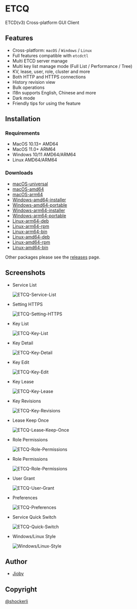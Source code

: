 # ETCQ

ETCD(v3) Cross-platform GUI Client


## Features
- Cross-platform: `macOS` / `Windows` / `Linux`
- Full features compatible with `etcdctl`
- Multi ETCD server manage
- Multi key list manage mode (Full List / Performance / Tree)
- KV, lease, user, role, cluster and more
- Both HTTP and HTTPS connections
- History revision view
- Bulk operations
- I18n supports English, Chinese and more
- Dark mode
- Friendly tips for using the feature


## Installation

### Requirements
- MacOS 10.13+ AMD64
- MacOS 11.0+ ARM64
- Windows 10/11 AMD64/ARM64
- Linux AMD64/ARM64

### Downloads
- [macOS-universal](https://github.com/shockerli/etcq/releases/latest/download/etcq-1.2.3-darwin-universal.dmg)
- [macOS-amd64](https://github.com/shockerli/etcq/releases/latest/download/etcq-1.2.3-darwin-amd64.dmg)
- [macOS-arm64](https://github.com/shockerli/etcq/releases/latest/download/etcq-1.2.3-darwin-arm64.dmg)
- [Windows-amd64-installer](https://github.com/shockerli/etcq/releases/latest/download/etcq-1.2.3-windows-amd64-installer.exe)
- [Windows-amd64-portable](https://github.com/shockerli/etcq/releases/latest/download/etcq-1.2.3-windows-amd64-portable.exe)
- [Windows-arm64-installer](https://github.com/shockerli/etcq/releases/latest/download/etcq-1.2.3-windows-arm64-installer.exe)
- [Windows-arm64-portable](https://github.com/shockerli/etcq/releases/latest/download/etcq-1.2.3-windows-arm64-portable.exe)
- [Linux-arm64-deb](https://github.com/shockerli/etcq/releases/latest/download/etcq-1.2.3-linux-arm64.deb)
- [Linux-arm64-rpm](https://github.com/shockerli/etcq/releases/latest/download/etcq-1.2.3-linux-arm64.rpm)
- [Linux-arm64-bin](https://github.com/shockerli/etcq/releases/latest/download/etcq-1.2.3-linux-arm64.tar.gz)
- [Linux-amd64-deb](https://github.com/shockerli/etcq/releases/latest/download/etcq-1.2.3-linux-amd64.deb)
- [Linux-amd64-rpm](https://github.com/shockerli/etcq/releases/latest/download/etcq-1.2.3-linux-amd64.rpm)
- [Linux-amd64-bin](https://github.com/shockerli/etcq/releases/latest/download/etcq-1.2.3-linux-amd64.tar.gz)

Other packages please see the [releases](https://github.com/shockerli/etcq/releases) page.



## Screenshots

- Service List

    ![ETCQ-Service-List](assets/etcq-service-list.png)

- Setting HTTPS

    ![ETCQ-Setting-HTTPS](assets/etcq-setting-https.png)

- Key List

    ![ETCQ-Key-List](assets/etcq-key-list.png)

- Key Detail

    ![ETCQ-Key-Detail](assets/etcq-key-detail.png)

- Key Edit

    ![ETCQ-Key-Edit](assets/etcq-key-edit.png)

- Key Lease

    ![ETCQ-Key-Lease](assets/etcq-key-lease.png)

- Key Revisions

    ![ETCQ-Key-Revisions](assets/etcq-key-revisions.png)

- Lease Keep Once

    ![ETCQ-Lease-Keep-Once](assets/etcq-lease-keep-once.png)

- Role Permissions

    ![ETCQ-Role-Permissions](assets/etcq-role-permissions.png)

- Role Permissions

    ![ETCQ-Role-Permissions](assets/etcq-role-permissions.png)

- User Grant

    ![ETCQ-User-Grant](assets/etcq-user-grant.png)

- Preferences

    ![ETCQ-Preferences](assets/etcq-preferences.png)

- Service Quick Switch

    ![ETCQ-Quick-Switch](assets/etcq-quick-switch.png)

- Windows/Linux Style

    ![Windows/Linux-Style](assets/etcq-windows-style.png)


## Author
- [Jioby](https://github.com/shockerli)

## Copyright
[@shockerli](https://github.com/shockerli)

